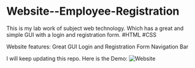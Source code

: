 # Website--Employee-Registration
This is my lab work of subject web technology. Which has a great and simple GUI with a login and registration form. #HTML #CSS

Website features:
Great GUI
Login and Registration Form
Navigation Bar

I will keep updating this repo.
Here is the Demo:
![Website](https://user-images.githubusercontent.com/33577947/63699163-ee6a1280-c83d-11e9-8c35-b0c47e4e7a92.gif)
